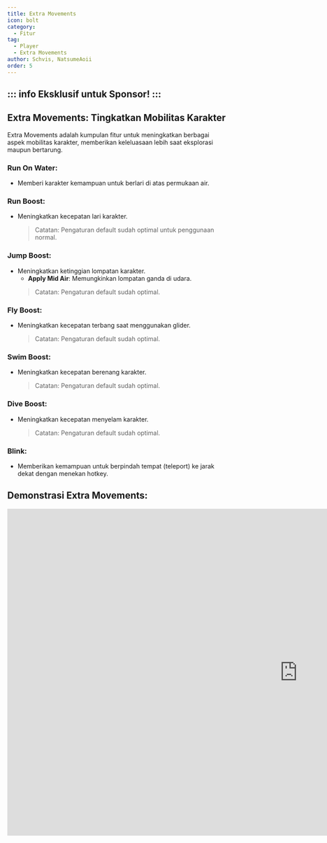 ```yaml
---
title: Extra Movements
icon: bolt
category:
  - Fitur
tag:
  - Player
  - Extra Movements
author: Schvis, NatsumeAoii
order: 5
---
```

::: info Eksklusif untuk Sponsor!
:::
---
## Extra Movements: Tingkatkan Mobilitas Karakter

Extra Movements adalah kumpulan fitur untuk meningkatkan berbagai aspek mobilitas karakter, memberikan keleluasaan lebih saat eksplorasi maupun bertarung.

### Run On Water:
- Memberi karakter kemampuan untuk berlari di atas permukaan air.

### Run Boost:
- Meningkatkan kecepatan lari karakter.
  > Catatan: Pengaturan default sudah optimal untuk penggunaan normal.

### Jump Boost:
- Meningkatkan ketinggian lompatan karakter.
  - **Apply Mid Air**: Memungkinkan lompatan ganda di udara.
  > Catatan: Pengaturan default sudah optimal.

### Fly Boost:
- Meningkatkan kecepatan terbang saat menggunakan glider.
  > Catatan: Pengaturan default sudah optimal.

### Swim Boost: 
- Meningkatkan kecepatan berenang karakter.
  > Catatan: Pengaturan default sudah optimal.

### Dive Boost:
- Meningkatkan kecepatan menyelam karakter.
  > Catatan: Pengaturan default sudah optimal.

### Blink:
- Memberikan kemampuan untuk berpindah tempat (teleport) ke jarak dekat dengan menekan hotkey.

## Demonstrasi Extra Movements:

<div class="iframe-container"><iframe width="1328" height="747" src="https://www.youtube.com/embed/wMd9icqhFQg?list=PL5eI1Tb64p56g27qfYk7VuFTz4FK6YrKa" title="Korepi - Extra Movement (Sponsor)" frameborder="0" allow="accelerometer; autoplay; clipboard-write; encrypted-media; gyroscope; picture-in-picture; web-share" referrerpolicy="strict-origin-when-cross-origin" allowfullscreen></iframe></div>